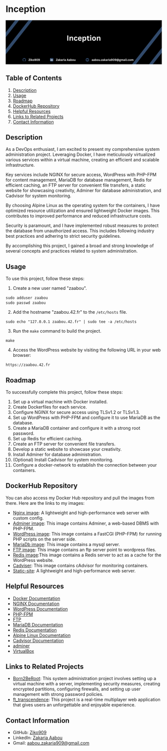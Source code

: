 # Inception


![Intro](images/Inception.png)

## Table of Contents

1. [Description](#description)
2. [Usage](#usage)
3. [Roadmap](#roadmap)
4. [DockerHub Repository](#dockerhub-repository)
5. [Helpful Resources](#helpful-resources)
6. [Links to Related Projects](#links-to-related-projects)
7. [Contact Information](#contact-information)

## Description

As a DevOps enthusiast, I am excited to present my comprehensive system administration project. Leveraging Docker, I have meticulously virtualized various services within a virtual machine, creating an efficient and scalable infrastructure.

Key services include NGINX for secure access, WordPress with PHP-FPM for content management, MariaDB for database management, Redis for efficient caching, an FTP server for convenient file transfers, a static website for showcasing creativity, Adminer for database administration, and Cadvisor for system monitoring.

By choosing Alpine Linux as the operating system for the containers, I have optimized resource utilization and ensured lightweight Docker images. This contributes to improved performance and reduced infrastructure costs.

Security is paramount, and I have implemented robust measures to protect the database from unauthorized access. This includes following industry best practices and adhering to strict security guidelines.

By accomplishing this project, I gained a broad and strong knowledge of several concepts and practices related to system administration.

## Usage

To use this project, follow these steps:

1. Create a new user named "zaabou".
````
sudo adduser zaabou
sudo passwd zaabou
`````
2. Add the hostname "zaabou.42.fr" to the `/etc/hosts` file.
````
sudo echo "127.0.0.1 zaabou.42.fr" | sudo tee -a /etc/hosts
`````
3. Run the `make` command to build the project.
`````
make
`````
4. Access the WordPress website by visiting the following URL in your web browser:

```
https://zaabou.42.fr
```

## Roadmap

To successfully complete this project, follow these steps:

1. Set up a virtual machine with Docker installed.
2. Create Dockerfiles for each service.
3. Configure NGINX for secure access using TLSv1.2 or TLSv1.3.
4. Set up WordPress with PHP-FPM and configure it to use MariaDB as the database.
5. Create a MariaDB container and configure it with a strong root password.
6. Set up Redis for efficient caching.
7. Create an FTP server for convenient file transfers.
8. Develop a static website to showcase your creativity.
9. Install Adminer for database administration.
10. (Optional) Install Cadvisor for system monitoring.
11. Configure a docker-network to establish the connection between your containers.

## DockerHub Repository

You can also access my Docker Hub repository and pull the images from there. Here are the links to my images:

- [Nginx image](https://hub.docker.com/repository/docker/ziko909/nginx/general): A lightweight and high-performance web server with custom config.
- [Adminer image](https://hub.docker.com/repository/docker/ziko909/adminer/general): This image contains Adminer, a web-based DBMS with PHP-FPM.
- [WordPress image](https://hub.docker.com/repository/docker/ziko909/wordpress/general): This image contains a FastCGI (PHP-FPM) for running PHP scripts on the server side.
- [MariaDb image](https://hub.docker.com/repository/docker/ziko909/mariadb/general): This image contains a mysql server.
- [FTP image](https://hub.docker.com/repository/docker/ziko909/ftp/general): This image contains an ftp server point to wordpress files.
- [Redis image](https://hub.docker.com/repository/docker/ziko909/redis/general):This image contains a Redis server to act as a cache for the WordPress website.
- [Cadviser](https://hub.docker.com/repository/docker/ziko909/cadvisor/general): This image contains cAdvisor for monitoring containers.
- [Static-site](https://hub.docker.com/repository/docker/ziko909/static-site/general): A lightweight and high-performance web server.

  
## Helpful Resources

- [Docker Documentation](https://docs.docker.com/)
- [NGINX Documentation](https://nginx.org/en/docs/)
- [WordPress Documentation](https://wordpress.org/support/)
- [PHP-FPM](https://www.php.net/manual/fr/install.fpm.php)
- [FTP](https://fr.wikipedia.org/wiki/File_Transfer_Protocol)
- [MariaDB Documentation](https://mariadb.com/kb/en/)
- [Redis Documentation](https://redis.io/documentation)
- [Alpine Linux Documentation](https://alpinelinux.org/documentation/)
- [Cadvisor Documentation](https://github.com/google/cadvisor/blob/main/docs/usage.md)
- [adminer](https://www.adminer.org/)
- [VirtualBox](https://www.virtualbox.org/)
## Links to Related Projects

- [Born2BeRoot](https://github.com/Ziko909/Born2BeRoot): This system administration project involves setting up a virtual machine with a server, implementing security measures, creating encrypted partitions, configuring firewalls, and setting up user management with strong password policies.
- [ft_transcendence](https://github.com/Ziko909/ft_transcendance): This project is a real-time multiplayer web application that gives users an unforgettable and enjoyable experience.

## Contact Information

- GitHub: [Ziko909](https://github.com/Ziko909)
- LinkedIn: [Zakaria Aabou](https://www.linkedin.com/in/zakaria-aabou)
- Gmail: aabou.zakaria909@gmail.com
